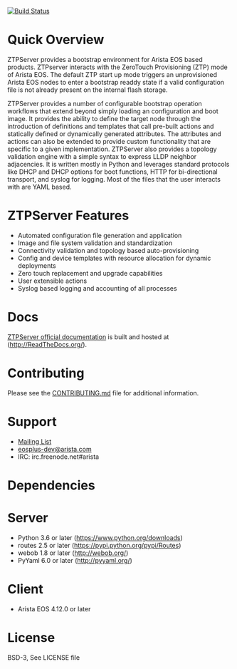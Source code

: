 
[![Build Status](https://travis-ci.org/arista-eosplus/ztpserver.png)](https://travis-ci.org/arista-eosplus/ztpserver)

Quick Overview
=====================
ZTPServer provides a bootstrap environment for Arista EOS based products.  ZTPserver interacts with the  ZeroTouch Provisioning (ZTP) mode of Arista EOS. The default ZTP start up mode triggers an unprovisioned Arista EOS nodes to enter a bootstrap readdy state if a valid configuration file is not already present on the internal flash storage.

ZTPServer provides a number of configurable bootstrap operation workflows that extend beyond simply loading an configuration and boot image. It provides the ability to define the target node through the introduction of definitions and templates that call pre-built actions and statically defined or dynamically generated attributes. The attributes and actions can also be extended to provide custom functionality that are specific to a given implementation. ZTPServer also provides a topology validation engine with a simple syntax to express LLDP neighbor adjacencies. It is written mostly in Python and leverages standard protocols like DHCP and DHCP options for boot functions, HTTP for bi-directional transport, and syslog for logging. Most of the files that the user interacts with are YAML based.

ZTPServer Features
==================
* Automated configuration file generation and application
* Image and file system validation and standardization
* Connectivity validation and topology based auto-provisioning
* Config and device templates with resource allocation for dynamic deployments
* Zero touch replacement and upgrade capabilities
* User extensible actions
* Syslog based logging and accounting of all processes

Docs
====
[ZTPServer official documentation](http://ztpserver.readthedocs.org/) is built and hosted at (http://ReadTheDocs.org/).

Contributing
============
Please see the [CONTRIBUTING.md](CONTRIBUTING.md) file for additional information.

Support
=======

* [Mailing List](https://groups.google.com/forum/#!forum/eosplus)
* eosplus-dev@arista.com
* IRC: irc.freenode.net#arista

Dependencies
============

Server
======
* Python 3.6 or later (https://www.python.org/downloads)
* routes 2.5 or later (https://pypi.python.org/pypi/Routes)
* webob 1.8 or later (http://webob.org/)
* PyYaml 6.0 or later (http://pyyaml.org/)

Client
======
* Arista EOS 4.12.0 or later

License
=======
BSD-3, See LICENSE file
